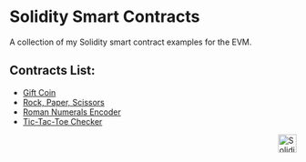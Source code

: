 # Solidity Smart Contracts

A collection of my Solidity smart contract examples for the EVM.

## Contracts List:

-   [Gift Coin](./contracts/gift-coin/)
-   [Rock, Paper, Scissors](./contracts/rock-paper-scissors/)
-   [Roman Numerals Encoder](./contracts/integer-to-roman/)
-   [Tic-Tac-Toe Checker](./contracts/tic-tac-toe/)

<picture>
    <img src="https://www.svgrepo.com/show/374088/solidity.svg" width="32px" align="right" alt="Solidity Logo">
</picture>
